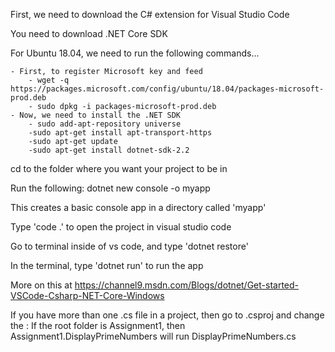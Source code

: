 First, we need to download the C# extension for Visual Studio Code

You need to download .NET Core SDK

For Ubuntu 18.04, we need to run the following commands...

    - First, to register Microsoft key and feed
        - wget -q https://packages.microsoft.com/config/ubuntu/18.04/packages-microsoft-prod.deb
        - sudo dpkg -i packages-microsoft-prod.deb
    - Now, we need to install the .NET SDK
        - sudo add-apt-repository universe
        -sudo apt-get install apt-transport-https
        -sudo apt-get update
        -sudo apt-get install dotnet-sdk-2.2
   

cd to the folder where you want your project to be in

Run the following: dotnet new console -o myapp

This creates a basic console app in a directory called 'myapp'

Type 'code .' to open the project in visual studio code

Go to terminal inside of vs code, and type 'dotnet restore'

In the terminal, type 'dotnet run' to run the app

More on this at https://channel9.msdn.com/Blogs/dotnet/Get-started-VSCode-Csharp-NET-Core-Windows

If you have more than one .cs file in a project, then go to .csproj and change the <StartupObject></StartUpObject>: If the root folder is Assignment1, then Assignment1.DisplayPrimeNumbers will run DisplayPrimeNumbers.cs
